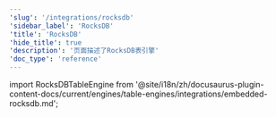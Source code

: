 ```yaml
---
'slug': '/integrations/rocksdb'
'sidebar_label': 'RocksDB'
'title': 'RocksDB'
'hide_title': true
'description': '页面描述了RocksDB表引擎'
'doc_type': 'reference'
---
```


import RocksDBTableEngine from '@site/i18n/zh/docusaurus-plugin-content-docs/current/engines/table-engines/integrations/embedded-rocksdb.md';

<RocksDBTableEngine/>
